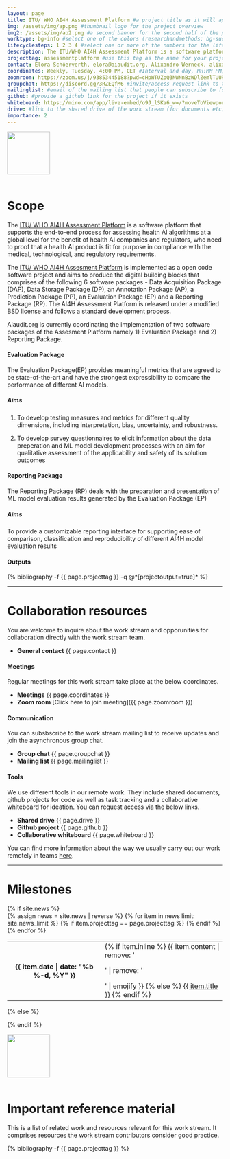 ```yaml
---
layout: page
title: ITU/ WHO AI4H Assessment Platform #a project title as it will appear on the website
img: /assets/img/ap.png #thumbnail logo for the project overview
img2: /assets/img/ap2.png #a second banner for the second half of the page, contents of this banner should be related to the work stream
worktype: bg-info #select one of the colors (researchandmethods: bg-success, standardizationandregulation: bg-primary, softwaretooling: bg-info)
lifecyclesteps: 1 2 3 4 #select one or more of the numbers for the life cycle steps 1 2 3 4
description: The ITU/WHO AI4H Assessment Platform is a software platform that provides a standardized end-to-end assessment framework for the evaluation of AI-based health applications. #a very short description of
projecttag: assessmentplatform #use this tag as the name for your project .bib file
contact: Elora Schöerverth, elora@aiaudit.org, Alixandro Werneck, alixandro@aiaudit.org,Pradeep Balachandran, pradeep@aiaudit.org #Firstname Lastname, email of the general contact
coordinates: Weekly, Tuesday, 4:00 PM, CET #Interval and day, HH:MM PM, time zone
zoomroom: https://zoom.us/j/93853445188?pwd=cHpWTUZpQ3NWNnBzWDlZemlTUURyUT09 #link to the zoom room that is used for meetings
groupchat: https://discord.gg/3RZEQfM6 #invite/access request link to the group chat
mailinglist: #email of the mailing list that people can subscribe to for this workstream
github: #provide a github link for the project if it exists
whiteboard: https://miro.com/app/live-embed/o9J_lSKa6_w=/?moveToViewport=-1880,-657,3491,1785 #link to the miro whiteboard that is used for the work stream
drive: #link to the shared drive of the work stream (for documents etc)
importance: 2
---
```

<div class="row">
    <div class="col-sm mt-3 mt-md-0">
        <img class="img-fluid rounded z-depth-1" src="{{ page.img2 | relative_url }}" alt="" title="" width="{{ site.max_width }}" height="100"/>
    </div>
</div>
<br/>

# Scope
The [ITU/ WHO AI4H Assessment Platform](https://www.itu.int/en/ITU-T/focusgroups/ai4h/Pages/opencode.aspx) is a software platform that supports the end-to-end process for assessing health AI algorithms at a global level for the benefit of health AI companies and regulators, who need to proof that a health AI product is fit for purpose in compliance with the medical, technological, and regulatory requirements.

The [ITU/ WHO AI4H Assesment Platform](https://www.itu.int/en/ITU-T/focusgroups/ai4h/Pages/opencode.aspx) is implemented as a open code software project and aims to produce the digital building blocks that comprises of the following 6 software packages - Data Acquisition Package (DAP), Data Storage Package (DP), an Annotation Package (AP), a Prediction Package (PP), an Evaluation Package (EP) and a Reporting Package (RP).  The AI4H Assessment Platform is released under a modified BSD license and follows a standard development process.

Aiaudit.org is currently coordinating the implementation of two software packages of the Assesment Platform namely 1)  Evaluation Package and 2) Reporting Package.

#### Evaluation Package
The Evaluation Package(EP) provides meaningful metrics that are agreed to be state-of-the-art and have the strongest expressibility to compare the performance of different AI models.

##### Aims
1. To develop testing measures and metrics for different quality dimensions, including interpretation, bias, uncertainty, and robustness.

2. To develop survey questionnaires to elicit information about the data preperation and ML model development processes with an aim for qualitative assessment of the applicability and safety of its solution outcomes

#### Reporting Package
The Reporting Package (RP) deals with the preparation and presentation of ML model evaluation results generated by the Evaluation Package (EP)

##### Aims
To provide a customizable reporting interface for supporting ease of comparison,  classification and reproducibility of different AI4H model evaluation results


#### Outputs
<div class="publications">
  {% bibliography -f {{ page.projecttag }} -q @*[projectoutput=true]* %}
</div>

---
# Collaboration resources
You are welcome to inquire about the work stream and opporunities for collaboration directly with the work stream team.
* **General contact** {{ page.contact }}

#### Meetings
Regular meetings for this work stream take place at the below coordinates.
* **Meetings** {{ page.coordinates }}
* **Zoom room** [Click here to join meeting]({{ page.zoomroom }})

#### Communication
You can subsbscribe to the work stream mailing list to receive updates and join the asynchronous group chat.
* **Group chat** {{ page.groupchat }}
* **Mailing list** {{ page.mailinglist }}

#### Tools
We use different tools in our remote work. They include shared documents, github projects for code as well as task tracking and a collaborative whiteboard for ideation. You can request access via the below links.
* **Shared drive** {{ page.drive }}
* **Github project** {{ page.github }}
* **Collaborative whiteboard** {{ page.whiteboard }}

You can find more information about the way we usually carry out our work remotely in teams [here](https://aiaudit.org/join).

---

# Milestones
<div class="news">
  {% if site.news  %}
    <div class="table-responsive">
      <table class="table table-sm table-borderless">
      {% assign news = site.news | reverse %}
      {% for item in news limit: site.news_limit %}
        {% if item.projecttag == page.projecttag %}
            <tr>
            <th scope="row">{{ item.date | date: "%b %-d, %Y" }}</th>
            <td>
                {% if item.inline %}
                {{ item.content | remove: '<p>' | remove: '</p>' | emojify }}
                {% else %}
                <a class="news-title" href="{{ item.url | relative_url }}">{{ item.title }}</a>
                {% endif %}
            </td>
            </tr>
        {% endif %}
      {% endfor %}
      </table>
    </div>
  {% else %}

  {% endif %}
</div>

<div class="row">
    <div class="col-sm mt-3 mt-md-0">
        <img class="img-fluid rounded z-depth-1" src="{{ page.img2 | relative_url }}" alt="" title="" width="{{ site.max_width }}" height="100"/>
    </div>
</div>
<br/>

# Important reference material
This is a list of related work and resources relevant for this work stream. It comprises resources the work stream contributors consider good practice.

<div class="publications">
  {% bibliography -f {{ page.projecttag }} %}
</div>
